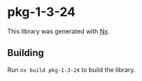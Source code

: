 # pkg-1-3-24

This library was generated with [Nx](https://nx.dev).

## Building

Run `nx build pkg-1-3-24` to build the library.
